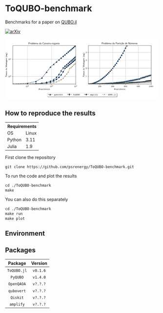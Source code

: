 # ToQUBO-benchmark

Benchmarks for a paper on [QUBO.jl](https://github.com/psrenergy/QUBO.jl)

[![arXiv](https://img.shields.io/badge/arXiv-1234.56789-b31b1b.svg)]()

<div align="center">
    <img src="./data/results.png" alt="Benchmark Results" width="700px">
</div>

## How to reproduce the results
<center>
<table>
  <tr>
    <th colspan="2">Requirements</th>
  </tr>
  <tr>
    <td>OS</td>
    <td>Linux</td>
  </tr>
  <tr>
    <td>Python</td>
    <td>3.11</td>
  </tr>
  <tr>
    <td>Julia</td>
    <td>1.9</td>
  </tr>
</table>
</center>

First clone the repository

```shell
git clone https://github.com/psrenergy/ToQUBO-benchmark.git
```

To run the code and plot the results
```
cd ./ToQUBO-benchmark
make
```

You can also do this separately
```
cd ./ToQUBO-benchmark
make run
make plot
```

## Environment

## Packages

| Package | Version |
| :-----: | :-----: |
| `ToQUBO.jl` | `v0.1.6` |
| `PyQUBO`    | `v1.4.0` |
| `OpenQAOA`  | `v?.?.?` |
| `qubovert`  | `v?.?.?` |
| `Qiskit`    | `v?.?.?` |
| `amplify`   | `v?.?.?` |

